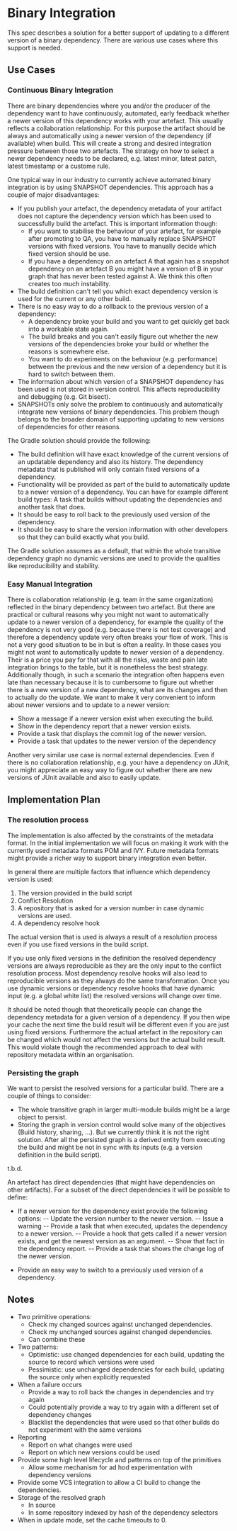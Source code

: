 # Binary Integration

This spec describes a solution for a better support of updating to a different version of a binary dependency. There are various use cases where this support is needed.

## Use Cases

### Continuous Binary Integration

There are binary dependencies where you and/or the producer of the dependency want to have continuously, automated, early feedback
whether a newer version of this dependency works with your artefact. This usually reflects a collaboration relationship. For this purpose the artifact should be always and automatically using a newer version of the dependency (if available) when build. This will create a strong and desired integration pressure between those two artefacts. The strategy on how to select a newer dependency needs to be declared, e.g. latest minor, latest patch, latest timestamp or a custome rule.

One typical way in our industry to currently achieve automated binary integration is by using SNAPSHOT dependencies. This approach has a couple of major disadvantages:

- If you publish your artefact, the dependency metadata of your artifact does not capture the dependency version which has been used to successfully build the artefact. This is important information though:
	- If you want to stabilise the behaviour of your artefact, for example after promoting to QA, you have to manually replace SNAPSHOT versions with fixed versions. You have to manually decide which fixed version should be use.
	- If you have a dependency on an artefact A that again has a snapshot dependency on an artefact B you might have a version of B in your graph that has never been tested against A. We think this often creates too much instability.
- The build definition can't tell you which exact dependency version is used for the current or any other build.
- There is no easy way to do a rollback to the previous version of a dependency:
	- A dependency broke your build and you want to get quickly get back into a workable state again. 
	- The build breaks and you can't easily figure out whether the new versions of the dependencies broke your build or whether the reasons is somewhere else.
	- You want to do experiments on the behaviour (e.g. performance) between the previous and the new version of a dependency but it is hard to switch between them.
- The information about which version of a SNAPSHOT dependency has been used is not stored in version control. This affects reproducibility and debugging (e.g. Git bisect).
- SNAPSHOTs only solve the problem to continuously and automatically integrate new versions of binary dependencies. This problem though belongs to the broader domain of supporting updating to new versions of dependencies for other reasons.

The Gradle solution should provide the following:

- The build definition will have exact knowledge of the current versions of an updatable dependency and also its history. The dependency metadata that is published will only contain fixed versions of a dependency. 
- Functionality will be provided as part of the build to automatically update to a newer version of a dependency. You can have for example different build types: A task that builds without updating the dependencies and another task that does.
- It should be easy to roll back to the previously used version of the dependency. 
- It should be easy to share the version information with other developers so that they can build exactly what you build.

The Gradle solution assumes as a default, that within the whole transitive dependency graph no dynamic versions are used to provide the qualities like reproducibility and stability. 

### Easy Manual Integration

There is collaboration relationship (e.g. team in the same organization) reflected in the binary dependency between two artefact. But there are practical or cultural reasons why you might not want to automatically update to a newer version of a dependency, for example the quality of the dependency is not very good (e.g. because there is not test coverage) and therefore a dependency update very often breaks your flow of work. This is not a very good situation to be in but is often a reality. In those cases you might not want to automatically update to newer version of a dependency. Their is a price you pay for that with all the risks, waste and pain late integration brings to the table, but it is nonetheless the best strategy. Additionally though, in such a scenario the integration often happens even late than necessary because it is to cumbersome to figure out whether there is a new version of a new dependency, what are its changes and then to actually do the update. We want to make it very convenient to inform about newer versions and to update to a newer version:

- Show a message if a newer version exist when executing the build.
- Show in the dependency report that a newer version exists.
- Provide a task that displays the commit log of the newer version.
- Provide a task that updates to the newer version of the dependency

Another very similar use case is normal external dependencies. Even if there is no collaboration relationship, e.g. your have a dependency on JUnit, you might appreciate an easy way to figure out whether there are new versions of JUnit available and also to easily update.

## Implementation Plan

### The resolution process

The implementation is also affected by the constraints of the metadata format. In the initial implementation we will focus on making it work with the currently used metadata formats POM and IVY. Future metadata formats might provide a richer way to support binary integration even better.

In general there are multiple factors that influence which dependency version is used:

1. The version provided in the build script
1. Conflict Resolution
1. A repository that is asked for a version number in case dynamic versions are used. 
1. A dependency resolve hook

The actual version that is used is always a result of a resolution process even if you use fixed versions in the build script. 

If you use only fixed versions in the definition the resolved dependency versions are always reproducible as they are the only input to the conflict resolution process. Most dependency resolve hooks will also lead to reproducible versions as they always do the same transformation. Once you use dynamic versions or dependency resolve hooks that have dynamic input (e.g. a global white list) the resolved versions will change over time. 

It should be noted though that theoretically people can change the dependency metadata for a given version of a dependency. If you then wipe your cache the next time the build result will be different even if you are just using fixed versions. Furthermore the actual artefact in the repository can be changed which would not affect the versions but the actual build result. This would violate though the recommended approach to deal with repository metadata within an organisation. 

### Persisting the graph

We want to persist the resolved versions for a particular build. There are a couple of things to consider:

- The whole transitive graph in larger multi-module builds might be a large object to persist.
- Storing the graph in version control would solve many of the objectives (Build history, sharing, ...). But we currently think it is not the right solution. After all the persisted graph is a derived entity from executing the build and might be not in sync with its inputs (e.g. a version definition in the build script).  

t.b.d.

An artefact has direct dependencies (that might have dependencies on other artifacts). For a subset of the direct dependencies it will be possible to define:

- If a newer version for the dependency exist provide the following options:
-- Update the version number to the newer version.
-- Issue a warning
-- Provide a task that when executed, updates the dependency to a newer version.
-- Provide a hook that gets called if a newer version exists, and get the newest version as an argument.
-- Show that fact in the dependency report.
-- Provide a task that shows the change log of the newer version.

- Provide an easy way to switch to a previously used version of a dependency.


## Notes

- Two primitive operations:
    - Check my changed sources against unchanged dependencies.
    - Check my unchanged sources against changed dependencies.
    - Can combine these
- Two patterns:
    - Optimistic: use changed dependencies for each build, updating the source to record which versions were used
    - Pessimistic: use unchanged dependencies for each build, updating the source only when explicitly requested
- When a failure occurs
    - Provide a way to roll back the changes in dependencies and try again
    - Could potentially provide a way to try again with a different set of dependency changes
    - Blacklist the dependencies that were used so that other builds do not experiment with the same versions
- Reporting
    - Report on what changes were used
    - Report on which new versions could be used
- Provide some high level lifecycle and patterns on top of the primitives
    - Allow some mechanism for ad hod experimentation with dependency versions
- Provide some VCS integration to allow a CI build to change the dependencies.
- Storage of the resolved graph
    - In source
    - In some repository indexed by hash of the dependency selectors
- When in update mode, set the cache timeouts to 0.
